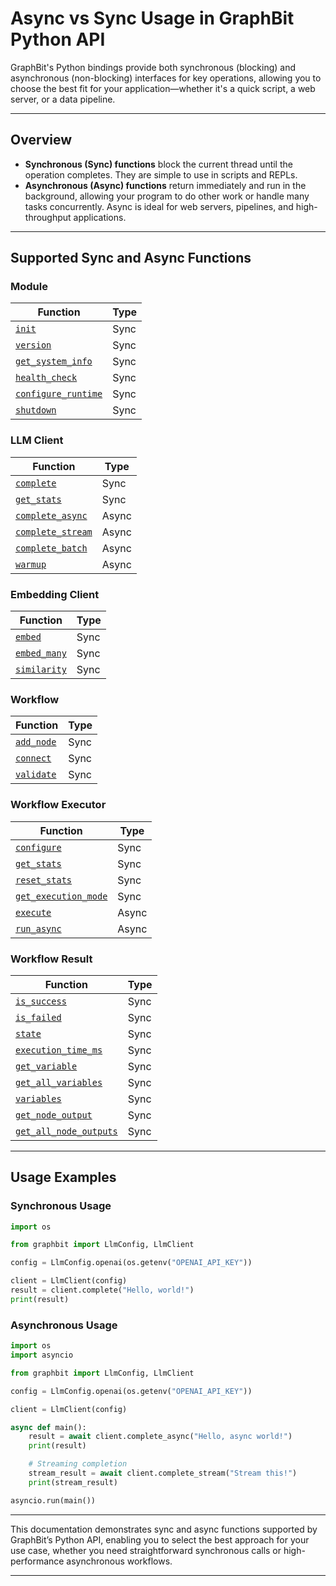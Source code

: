 # Async vs Sync Usage in GraphBit Python API

GraphBit's Python bindings provide both synchronous (blocking) and asynchronous (non-blocking) interfaces for key operations, allowing you to choose the best fit for your application—whether it's a quick script, a web server, or a data pipeline.

---

## Overview

- **Synchronous (Sync) functions** block the current thread until the operation completes. They are simple to use in scripts and REPLs.
- **Asynchronous (Async) functions** return immediately and run in the background, allowing your program to do other work or handle many tasks concurrently. Async is ideal for web servers, pipelines, and high-throughput applications.

---

## Supported Sync and Async Functions

### Module 

| Function      | Type |
|---------------|------|
| [`init`](../api-reference/python-api.md#initlog_levelnone-enable_tracingnone-debugnone)              | Sync         |
| [`version`](../api-reference/python-api.md#version)              | Sync         |
| [`get_system_info`](../api-reference/python-api.md#get_system_info)              | Sync         |
| [`health_check`](../api-reference/python-api.md#health_check)              | Sync         |
| [`configure_runtime`](../api-reference/python-api.md#configure_runtimeworker_threadsnone-max_blocking_threadsnone-thread_stack_size_mbnone)              | Sync         |
| [`shutdown`](../api-reference/python-api.md#shutdown)              | Sync         |

### LLM Client 

| Function                | Type         |
|-------------------------|--------------|
| [`complete`](llm-providers.md#creating-and-using-clients)              | Sync         |
| [`get_stats`](llm-providers.md#client-statistics)              | Sync         |
| [`complete_async`](llm-providers.md#asynchronous-operations)        | Async        |
| [`complete_stream`](llm-providers.md#streaming-responses)       | Async        |
| [`complete_batch`](llm-providers.md#batch-processing)   | Async        |
| [`warmup`](llm-providers.md#client-warmup)   | Async        |

### Embedding Client 

| Function      | Type |
|---------------|------|
| [`embed`](../api-reference/configuration.md#embeddings-client)              | Sync         |
| [`embed_many`](../api-reference/configuration.md#embeddings-client)              | Sync         |
| [`similarity`](../api-reference/configuration.md#embeddings-client)              | Sync         |

### Workflow 

| Function      | Type |
|---------------|------|
| [`add_node`](../api-reference/python-api.md#add_nodenode)              | Sync         |
| [`connect`](../api-reference/python-api.md#connectfrom_id-to_id)              | Sync         |
| [`validate`](../api-reference/python-api.md#validate)              | Sync         |

### Workflow Executor 

| Function      | Type |
|---------------|------|
| [`configure`](concepts.md#executor-configuration)              | Sync         |
| [`get_stats`](../api-reference/python-api.md#get_stats)              | Sync         |
| [`reset_stats`](../api-reference/python-api.md#reset_stats)              | Sync         |
| [`get_execution_mode`](../api-reference/python-api.md#get_execution_mode)              | Sync         |
| [`execute`](workflow-builder.md#setting-up-execution)              | Async         |
| [`run_async`](workflow-builder.md#asynchronous-execution)              | Async         |

### Workflow Result 

| Function      | Type |
|---------------|------|
| [`is_success`](../api-reference/python-api.md#is_success)              | Sync         |
| [`is_failed`](../api-reference/python-api.md#is_failed)              | Sync         |
| [`state`](../api-reference/python-api.md#state)              | Sync         |
| [`execution_time_ms`](../api-reference/python-api.md#execution_time_ms)              | Sync         |
| [`get_variable`](../api-reference/python-api.md#get_variablekey)              | Sync         |
| [`get_all_variables`](../api-reference/python-api.md#get_all_variables)              | Sync         |
| [`variables`](../api-reference/python-api.md#variables)              | Sync         |
| [`get_node_output`](../api-reference/python-api.md#get_node_output)              | Sync         |
| [`get_all_node_outputs`](../api-reference/python-api.md#get_all_node_outputs)              | Sync         |

---

## Usage Examples

### Synchronous Usage

```python
import os

from graphbit import LlmConfig, LlmClient

config = LlmConfig.openai(os.getenv("OPENAI_API_KEY"))

client = LlmClient(config)
result = client.complete("Hello, world!")
print(result)
```

### Asynchronous Usage

```python
import os
import asyncio

from graphbit import LlmConfig, LlmClient

config = LlmConfig.openai(os.getenv("OPENAI_API_KEY"))

client = LlmClient(config)

async def main():
    result = await client.complete_async("Hello, async world!")
    print(result)

    # Streaming completion
    stream_result = await client.complete_stream("Stream this!")
    print(stream_result)

asyncio.run(main())
```
---

This documentation demonstrates sync and async functions supported by GraphBit’s Python API, enabling you to select the best approach for your use case, whether you need straightforward synchronous calls or high-performance asynchronous workflows.

---
